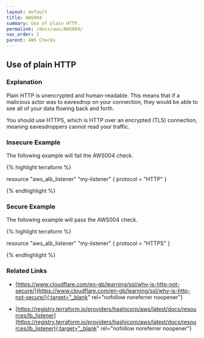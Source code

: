```yaml
---
layout: default
title: AWS004
summary: Use of plain HTTP.
permalink: /docs/aws/AWS004/
nav_order: 2
parent: AWS Checks
---
```


## Use of plain HTTP

### Explanation


Plain HTTP is unencrypted and human-readable. This means that if a malicious actor was to eavesdrop on your connection, they would be able to see all of your data flowing back and forth.

You should use HTTPS, which is HTTP over an encrypted (TLS) connection, meaning eavesdroppers cannot read your traffic.



### Insecure Example

The following example will fail the AWS004 check.

{% highlight terraform %}

resource "aws_alb_listener" "my-listener" {
	protocol = "HTTP"
}

{% endhighlight %}



### Secure Example

The following example will pass the AWS004 check.

{% highlight terraform %}

resource "aws_alb_listener" "my-listener" {
	protocol = "HTTPS"
}

{% endhighlight %}


### Related Links


- [https://www.cloudflare.com/en-gb/learning/ssl/why-is-http-not-secure/](https://www.cloudflare.com/en-gb/learning/ssl/why-is-http-not-secure/){:target="_blank" rel="nofollow noreferrer noopener"}

- [https://registry.terraform.io/providers/hashicorp/aws/latest/docs/resources/lb_listener](https://registry.terraform.io/providers/hashicorp/aws/latest/docs/resources/lb_listener){:target="_blank" rel="nofollow noreferrer noopener"}

